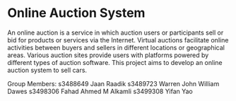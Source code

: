 # Online Auction System
An online auction is a service in which auction users or participants sell or bid for products or services via the Internet. Virtual auctions facilitate online activities between buyers and sellers in different locations or geographical areas. Various auction sites provide users with platforms powered by different types of auction software. This project aims to develop an online auction system to sell cars. 

Group Members:
s3488649 Jaan Raadik
s3489723 Warren John William Dawes
s3498306 Fahad Ahmed M Alkamli
s3499308 Yifan Yao
